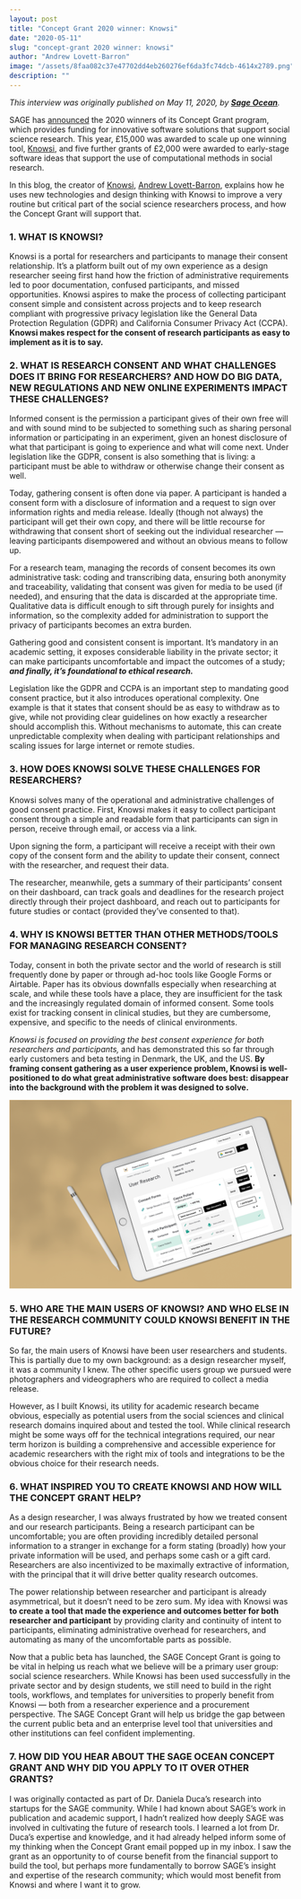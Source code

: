 ```yaml
---
layout: post
title: "Concept Grant 2020 winner: Knowsi"
date: "2020-05-11"
slug: "concept-grant 2020 winner: knowsi"
author: "Andrew Lovett-Barron"
image: "/assets/8faa082c37e47702dd4eb260276ef6da3fc74dcb-4614x2789.png"
description: ""
---
```


_This interview was originally published on May 11, 2020, by [**Sage Ocean**](https://ocean.sagepub.com/blog/tools-and-tech/concept-grant-winner-knowsi-interview)._

SAGE has [announced](https://us.sagepub.com/en-us/nam/press/sage-publishing-awards-concept-grants-for-innovative-software-tools-for-social-research) the 2020 winners of its Concept Grant program, which provides funding for innovative software solutions that support social science research. This year, £15,000 was awarded to scale up one winning tool, [Knowsi](https://www.knowsi.com/), and five further grants of £2,000 were awarded to early-stage software ideas that support the use of computational methods in social research.

In this blog, the creator of [Knowsi](https://www.knowsi.com/), [Andrew Lovett-Barron](https://twitter.com/readywater), explains how he uses new technologies and design thinking with Knowsi to improve a very routine but critical part of the social science researchers process, and how the Concept Grant will support that.

### **1. WHAT IS KNOWSI?**

Knowsi is a portal for researchers and participants to manage their consent relationship. It’s a platform built out of my own experience as a design researcher seeing first hand how the friction of administrative requirements led to poor documentation, confused participants, and missed opportunities. Knowsi aspires to make the process of collecting participant consent simple and consistent across projects and to keep research compliant with progressive privacy legislation like the General Data Protection Regulation (GDPR) and California Consumer Privacy Act (CCPA). **Knowsi makes respect for the consent of research participants as easy to implement as it is to say.**

### **2. WHAT IS RESEARCH CONSENT AND WHAT CHALLENGES DOES IT BRING FOR RESEARCHERS? AND HOW DO BIG DATA, NEW REGULATIONS AND NEW ONLINE EXPERIMENTS IMPACT THESE CHALLENGES?**

Informed consent is the permission a participant gives of their own free will and with sound mind to be subjected to something such as sharing personal information or participating in an experiment, given an honest disclosure of what that participant is going to experience and what will come next. Under legislation like the GDPR, consent is also something that is living: a participant must be able to withdraw or otherwise change their consent as well.

Today, gathering consent is often done via paper. A participant is handed a consent form with a disclosure of information and a request to sign over information rights and media release. Ideally (though not always) the participant will get their own copy, and there will be little recourse for withdrawing that consent short of seeking out the individual researcher — leaving participants disempowered and without an obvious means to follow up.

For a research team, managing the records of consent becomes its own administrative task: coding and transcribing data, ensuring both anonymity and traceability, validating that consent was given for media to be used (if needed), and ensuring that the data is discarded at the appropriate time. Qualitative data is difficult enough to sift through purely for insights and information, so the complexity added for administration to support the privacy of participants becomes an extra burden.

Gathering good and consistent consent is important. It’s mandatory in an academic setting, it exposes considerable liability in the private sector; it can make participants uncomfortable and impact the outcomes of a study; **_and finally, it’s foundational to ethical research._**

Legislation like the GDPR and CCPA is an important step to mandating good consent practice, but it also introduces operational complexity. One example is that it states that consent should be as easy to withdraw as to give, while not providing clear guidelines on how exactly a researcher should accomplish this. Without mechanisms to automate, this can create unpredictable complexity when dealing with participant relationships and scaling issues for large internet or remote studies.

### **3. HOW DOES KNOWSI SOLVE THESE CHALLENGES FOR RESEARCHERS?**

Knowsi solves many of the operational and administrative challenges of good consent practice. First, Knowsi makes it easy to collect participant consent through a simple and readable form that participants can sign in person, receive through email, or access via a link.

Upon signing the form, a participant will receive a receipt with their own copy of the consent form and the ability to update their consent, connect with the researcher, and request their data.

The researcher, meanwhile, gets a summary of their participants’ consent on their dashboard, can track goals and deadlines for the research project directly through their project dashboard, and reach out to participants for future studies or contact (provided they’ve consented to that).

### **4. WHY IS KNOWSI BETTER THAN OTHER METHODS/TOOLS FOR MANAGING RESEARCH CONSENT?**

Today, consent in both the private sector and the world of research is still frequently done by paper or through ad-hoc tools like Google Forms or Airtable. Paper has its obvious downfalls especially when researching at scale, and while these tools have a place, they are insufficient for the task and the increasingly regulated domain of informed consent. Some tools exist for tracking consent in clinical studies, but they are cumbersome, expensive, and specific to the needs of clinical environments.

_Knowsi is focused on providing the best consent experience for both researchers and participants,_ and has demonstrated this so far through early customers and beta testing in Denmark, the UK, and the US. **By framing consent gathering as a user experience problem, Knowsi is well-positioned to do what great administrative software does best: disappear into the background with the problem it was designed to solve.**

![](/assets/201146e27be2f285de852c37acc7de5fa2f2c547-1500x1000.png)

### **5. WHO ARE THE MAIN USERS OF KNOWSI? AND WHO ELSE IN THE RESEARCH COMMUNITY COULD KNOWSI BENEFIT IN THE FUTURE?**

So far, the main users of Knowsi have been user researchers and students. This is partially due to my own background: as a design researcher myself, it was a community I knew. The other specific users group we pursued were photographers and videographers who are required to collect a media release.

However, as I built Knowsi, its utility for academic research became obvious, especially as potential users from the social sciences and clinical research domains inquired about and tested the tool. While clinical research might be some ways off for the technical integrations required, our near term horizon is building a comprehensive and accessible experience for academic researchers with the right mix of tools and integrations to be the obvious choice for their research needs.

### **6. WHAT INSPIRED YOU TO CREATE KNOWSI AND HOW WILL THE CONCEPT GRANT HELP?**

As a design researcher, I was always frustrated by how we treated consent and our research participants. Being a research participant can be uncomfortable; you are often providing incredibly detailed personal information to a stranger in exchange for a form stating (broadly) how your private information will be used, and perhaps some cash or a gift card. Researchers are also incentivized to be maximally extractive of information, with the principal that it will drive better quality research outcomes.

The power relationship between researcher and participant is already asymmetrical, but it doesn’t need to be zero sum. My idea with Knowsi was **to create a tool that made the experience and outcomes better for both researcher and participant** by providing clarity and continuity of intent to participants, eliminating administrative overhead for researchers, and automating as many of the uncomfortable parts as possible.

Now that a public beta has launched, the SAGE Concept Grant is going to be vital in helping us reach what we believe will be a primary user group: social science researchers. While Knowsi has been used successfully in the private sector and by design students, we still need to build in the right tools, workflows, and templates for universities to properly benefit from Knowsi — both from a researcher experience and a procurement perspective. The SAGE Concept Grant will help us bridge the gap between the current public beta and an enterprise level tool that universities and other institutions can feel confident implementing.

### **7. HOW DID YOU HEAR ABOUT THE SAGE OCEAN CONCEPT GRANT AND WHY DID YOU APPLY TO IT OVER OTHER GRANTS?**

I was originally contacted as part of Dr. Daniela Duca’s research into startups for the SAGE community. While I had known about SAGE’s work in publication and academic support, I hadn’t realized how deeply SAGE was involved in cultivating the future of research tools. I learned a lot from Dr. Duca’s expertise and knowledge, and it had already helped inform some of my thinking when the Concept Grant email popped up in my inbox. I saw the grant as an opportunity to of course benefit from the financial support to build the tool, but perhaps more fundamentally to borrow SAGE’s insight and expertise of the research community; which would most benefit from Knowsi and where I want it to grow.
